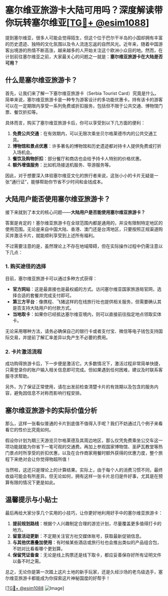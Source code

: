 # 塞尔维亚旅游卡大陆可用吗？深度解读带你玩转塞尔维亚[[TG💪+ @esim1088](https://t.me/s/esim1088)]

提到塞尔维亚，很多人可能会觉得陌生，但这个位于巴尔干半岛的小国却拥有丰富的历史遗迹、独特的文化氛围以及令人流连忘返的自然风光。近年来，随着中国游客出境游的热情不断高涨，越来越多的人开始关注这个欧洲小众目的地。然而，在计划前往塞尔维亚之前，大家最关心的问题之一就是：**塞尔维亚旅游卡在大陆是否可用？**

## 什么是塞尔维亚旅游卡？

首先，让我们来了解一下塞尔维亚旅游卡（Serbia Tourist Card）究竟是什么。简单来说，塞尔维亚旅游卡是一种专为游客设计的多功能优惠卡。持有该卡的游客可以在一定期限内享受一系列免费或折扣服务，包括但不限于公共交通、博物馆门票、餐饮折扣等。

具体而言，购买了塞尔维亚旅游卡后，你可以享受到以下几方面的便利：
1. **免费公共交通**：在有效期内，可以无限次乘坐贝尔格莱德市内的公共交通工具。
2. **博物馆和景点优惠**：许多著名的博物馆和历史遗迹都对持卡人提供免费或打折入场机会。
3. **餐饮及购物折扣**：部分餐厅和商店也会给予持卡人特别的价格优惠。
4. **额外增值服务**：比如机场接送机服务、导游服务等。

因此，对于想要深入体验塞尔维亚文化的旅行者来说，这张小小的卡片无疑是一张“通行证”，能够帮助你节省不少时间和金钱成本。

## 大陆用户能否使用塞尔维亚旅游卡？

接下来就到了本文的核心问题——**大陆用户是否能使用塞尔维亚旅游卡？**

答案是肯定的！塞尔维亚旅游卡在全球范围内都是通用的，并没有限制特定地区的使用范围。无论是来自中国大陆、香港、澳门还是台湾地区，只要按照正规渠道购买并激活卡片，就能顺利享受到上述所有福利。

不过需要注意的是，虽然理论上不存在地域障碍，但在实际操作过程中仍需注意以下几点：

### 1. 购买途径的选择

目前，塞尔维亚旅游卡可以通过多种方式获得：
- **官方网站**：这是最直接也是最权威的方式。访问塞尔维亚国家旅游局官网，选择合适的套餐并完成支付即可。
- **第三方平台**：像携程、飞猪这样的在线旅行社也提供相关服务，但需要确认其是否支持大陆用户的付款方式。
- **当地取卡**：如果你已经抵达塞尔维亚境内，则可以直接前往指定地点领取实体卡。

无论采用哪种方法，请务必确保自己的银行卡或者支付宝、微信等电子钱包支持国际交易，并提前了解汇率差异以免产生不必要的费用。

### 2. 卡片激活流程

成功购得旅游卡后，下一步便是激活它。大多数情况下，激活过程非常简单快捷，只需登录你的账户输入相关信息即可完成。但如果遇到任何困难，建议及时联系客服寻求帮助。

另外，为了保证正常使用，请在出发前检查清楚卡片的有效期以及包含的服务内容，避免因信息不对称而影响行程安排。

## 塞尔维亚旅游卡的实际价值分析

那么，这样一张看似普通的卡片到底值不值得入手呢？我们不妨通过几个例子来看看它的性价比究竟如何。

假设你计划为期三天游览贝尔格莱德及其周边地区，那么仅凭免费乘坐公交车这一项功能就能为你省下一笔可观的交通费。再加上参观国家博物馆、圣萨瓦教堂等热门景点时所享受的折扣优惠，以及在合作商家用餐时额外获得的优惠力度，整个旅程下来绝对会让你觉得物超所值！

当然啦，这还只是理论上的计算结果。实际上，由于每个人的消费习惯不同，最终收益可能会有所差异。但无论如何，拥有这样一张卡片总归是件好事，尤其是在预算有限的情况下更是如此。

## 温馨提示与小贴士

最后再给大家分享几个实用的小技巧，让你更好地利用好手中的塞尔维亚旅游卡：

1. **提前规划路线**：根据个人兴趣制定合理的游览计划，尽量覆盖更多值得打卡的地方。
2. **留意活动更新**：不定期关注官方社交媒体账号，获取最新促销信息。
3. **与其他优惠叠加使用**：有时候某些酒店或旅行社也会推出类似的产品组合包，不妨对比看看哪个更划算。
4. **保留凭证备查**：无论是线上购票还是线下取卡，都应妥善保存好所有证明文件以备不时之需。

总之，无论你是第一次踏上这片土地的新手玩家，还是久经沙场的老鸟级选手，塞尔维亚旅游卡都能成为你探索这片神秘国度的好帮手！

[[TG💪+ @esim1088](https://t.me/s/esim1088) ![Image](https://i.postimg.cc/4NQfJmqS/Snipaste-2025-05-13-00-14-12.png)]